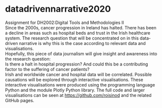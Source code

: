 # datadrivennarrative2020
Assignment for DH2002:Digital Tools and Methodologies II  
Since the 2000s, cancer progression in Ireland has halted. 
There has been a decline in areas such as hospital beds and trust in the Irish healthcare system. 
The research question that will be concentrated on in this data-driven narrative is why this is the case according to relevant data and visualisations.  
Hopefully, this piece of data journalism will give insight and awareness into the research question:  
Is there a halt in hospital progression? And could this be a contributing factor to the suffering of cancer patients?  
Irish and worldwide cancer and hospital data will be correlated. Possible causations will be explored through interactive visualisations. 
These interactive visualisations were produced using the programming language Python and the module Plotly Python library. 
The full code and larger visualisations can be seen at https://github.com/roisinod and the related GitHub pages.
